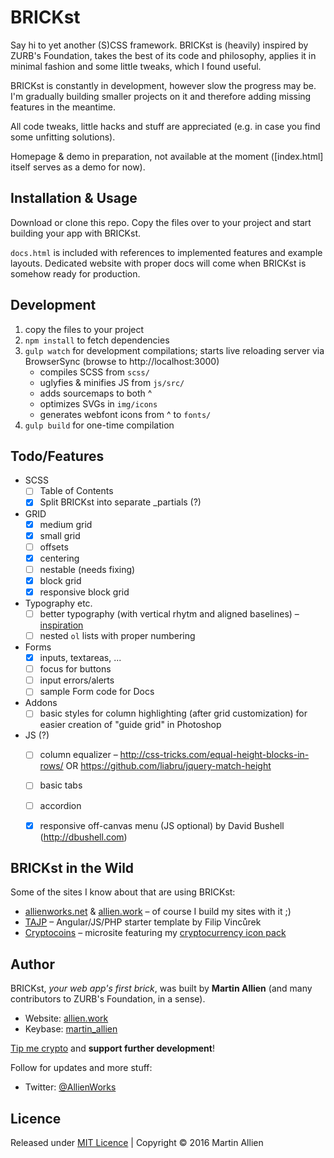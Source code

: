 # BRICKst

Say hi to yet another (S)CSS framework. BRICKst is (heavily) inspired by ZURB's Foundation, takes the best of its code and philosophy, applies it in minimal fashion and some little tweaks, which I found useful.

BRICKst is constantly in development, however slow the progress may be. I'm gradually building smaller projects on it and therefore adding missing features in the meantime.

All code tweaks, little hacks and stuff are appreciated (e.g. in case you find some unfitting solutions).

Homepage & demo in preparation, not available at the moment ([index.html] itself serves as a demo for now).


## Installation & Usage

Download or clone this repo. Copy the files over to your project and start building your app with BRICKst.

`docs.html` is included with references to implemented features and example layouts. Dedicated website with proper docs will come when BRICKst is somehow ready for production.

## Development

1. copy the files to your project
2. `npm install` to fetch dependencies
3. `gulp watch` for development compilations; starts live reloading server via BrowserSync (browse to http://localhost:3000)
    - compiles SCSS from `scss/`
    - uglyfies & minifies JS from `js/src/`
    - adds sourcemaps to both ^
    - optimizes SVGs in `img/icons`
    - generates webfont icons from ^ to `fonts/`
4. `gulp build` for one-time compilation

## Todo/Features

* SCSS
    * [ ] Table of Contents
    * [x] Split BRICKst into separate _partials (?)
* GRID
    * [x] medium grid
    * [x] small grid
    * [ ] offsets
    * [x] centering
    * [ ] nestable (needs fixing)
    * [x] block grid
    * [x] responsive block grid
* Typography etc.
    * [ ] better typography (with vertical rhytm and aligned baselines) – [inspiration](https://sassline.com)
    * [ ] nested `ol` lists with proper numbering
* Forms
    * [x] inputs, textareas, ...
    * [ ] focus for buttons
    * [ ] input errors/alerts
    * [ ] sample Form code for Docs
* Addons
    * [ ] basic styles for column highlighting (after grid customization) for easier creation of "guide grid" in Photoshop
* JS (?)
    * [ ] column equalizer – http://css-tricks.com/equal-height-blocks-in-rows/ OR https://github.com/liabru/jquery-match-height
    * [ ] basic tabs
    * [ ] accordion
    * [x] responsive off-canvas menu (JS optional) by David Bushell (http://dbushell.com)


## BRICKst in the Wild

Some of the sites I know about that are using BRICKst:

* [allienworks.net](https://allienworks.net) & [allien.work](https://allien.work) – of course I build my sites with it ;)
* [TAJP](https://github.com/vincurekf/TAJP) – Angular/JS/PHP starter template by Filip Vincůrek
* [Cryptocoins](http://labs.allienworks.net/icons/cryptocoins/) – microsite featuring my [cryptocurrency icon pack](https://github.com/allienworks/cryptocoins)


## Author

BRICKst, *your web app's first brick*, was built by **Martin Allien** (and many contributors to ZURB's Foundation, in a sense).

* Website: [allien.work](https://allien.work)
* Keybase: [martin_allien](https://keybase.io/martin_allien)

[Tip me crypto](https://allien.work/donate) and **support further development**!

Follow for updates and more stuff:

* Twitter: [@AllienWorks](https://twitter.com/AllienWorks)


## Licence

Released under [MIT Licence](http://opensource.org/licenses/MIT) | Copyright © 2016 Martin Allien
